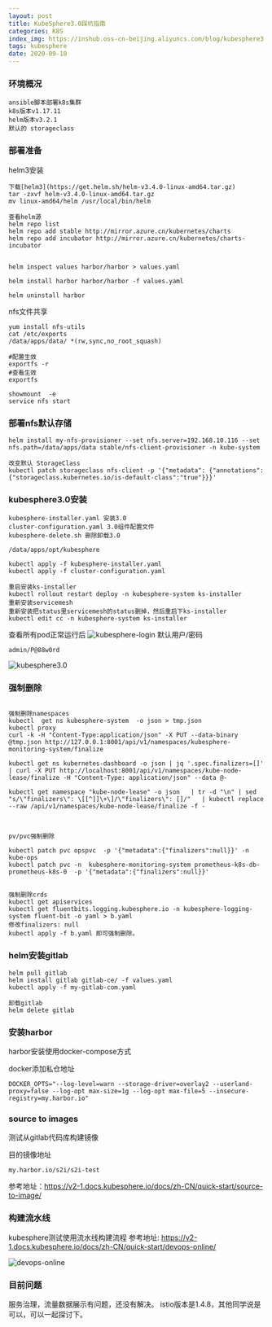 ```yaml
---
layout: post
title: KubeSphere3.0踩坑指南
categories: K8S
index_img: https://inshub.oss-cn-beijing.aliyuncs.com/blog/kubesphere3.0.png
tags: kubesphere
date: 2020-09-10
---
```


### 环境概况
```
ansible脚本部署k8s集群
k8s版本v1.17.11
helm版本v3.2.1
默认的 storageclass

```
### 部署准备

helm3安装
```
下载[helm3](https://get.helm.sh/helm-v3.4.0-linux-amd64.tar.gz)
tar -zxvf helm-v3.4.0-linux-amd64.tar.gz
mv linux-amd64/helm /usr/local/bin/helm

查看helm源
helm repo list
helm repo add stable http://mirror.azure.cn/kubernetes/charts
helm repo add incubator http://mirror.azure.cn/kubernetes/charts-incubator


helm inspect values harbor/harbor > values.yaml

helm install harbor harbor/harbor -f values.yaml

helm uninstall harbor
```
<!--more-->

nfs文件共享
```
yum install nfs-utils
cat /etc/exports
/data/apps/data/ *(rw,sync,no_root_squash)

#配置生效
exportfs -r
#查看生效
exportfs

showmount  -e
service nfs start

```

### 部署nfs默认存储
```
helm install my-nfs-provisioner --set nfs.server=192.168.10.116 --set nfs.path=/data/apps/data stable/nfs-client-provisioner -n kube-system

改变默认 StorageClass
kubectl patch storageclass nfs-client -p '{"metadata": {"annotations":{"storageclass.kubernetes.io/is-default-class":"true"}}}'
```

### kubesphere3.0安装
```
kubesphere-installer.yaml 安装3.0
cluster-configuration.yaml 3.0组件配置文件
kubesphere-delete.sh 删除卸载3.0

/data/apps/opt/kubesphere

kubectl apply -f kubesphere-installer.yaml
kubectl apply -f cluster-configuration.yaml

重启安装ks-installer
kubectl rollout restart deploy -n kubesphere-system ks-installer
重新安装servicemesh
重新安装把status里servicemesh的status删掉，然后重启下ks-installer
kubectl edit cc -n kubesphere-system ks-installer

```
查看所有pod正常运行后
![kubesphere-login](https://inshub.oss-cn-beijing.aliyuncs.com/blog/kubesphere-login.png)
默认用户/密码

```
admin/P@88w0rd
```
![kubesphere3.0](https://inshub.oss-cn-beijing.aliyuncs.com/blog/kubesphere3.0.png)

### 强制删除
```

强制删除namespaces
kubectl  get ns kubesphere-system  -o json > tmp.json
kubectl proxy 
curl -k -H "Content-Type:application/json" -X PUT --data-binary @tmp.json http://127.0.0.1:8001/api/v1/namespaces/kubesphere-monitoring-system/finalize

kubectl get ns kubernetes-dashboard -o json | jq '.spec.finalizers=[]' | curl -X PUT http://localhost:8001/api/v1/namespaces/kube-node-lease/finalize -H "Content-Type: application/json" --data @-

kubectl get namespace "kube-node-lease" -o json   | tr -d "\n" | sed "s/\"finalizers\": \[[^]]\+\]/\"finalizers\": []/"   | kubectl replace --raw /api/v1/namespaces/kube-node-lease/finalize -f -



pv/pvc强制删除

kubectl patch pvc opspvc  -p '{"metadata":{"finalizers":null}}' -n kube-ops
kubectl patch pvc -n  kubesphere-monitoring-system prometheus-k8s-db-prometheus-k8s-0  -p '{"metadata":{"finalizers":null}}'


强制删除crds
kubectl get apiservices
kubectl get fluentbits.logging.kubesphere.io -n kubesphere-logging-system fluent-bit -o yaml > b.yaml
修改finalizers: null
kubectl apply -f b.yaml 即可强制删除。
```


### helm安装gitlab
```
helm pull gitlab
helm install gitlab gitlab-ce/ -f values.yaml
kubectl apply -f my-gitlab-com.yaml

卸载gitlab
helm delete gitlab
```

### 安装harbor
harbor安装使用docker-compose方式

docker添加私仓地址
```
DOCKER_OPTS="--log-level=warn --storage-driver=overlay2 --userland-proxy=false --log-opt max-size=1g --log-opt max-file=5 --insecure-registry=my.harbor.io"
```

### source to images
测试从gitlab代码库构建镜像

目的镜像地址
```
my.harbor.io/s2i/s2i-test
```

参考地址：<https://v2-1.docs.kubesphere.io/docs/zh-CN/quick-start/source-to-image/>

### 构建流水线
kubesphere测试使用流水线构建流程
参考地址: <https://v2-1.docs.kubesphere.io/docs/zh-CN/quick-start/devops-online/>

![devops-online](https://inshub.oss-cn-beijing.aliyuncs.com/blog/devops-online.jpg)

### 目前问题
服务治理，流量数据展示有问题，还没有解决。
istio版本是1.4.8，其他同学说是可以，可以一起探讨下。
